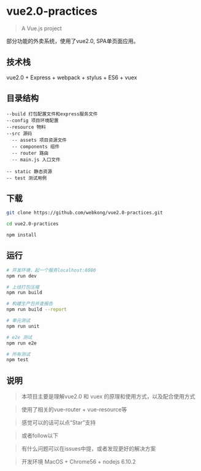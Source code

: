 # vue2.0-practices

> A Vue.js project

部分功能的外卖系统，使用了vue2.0, SPA单页面应用。

## 技术栈

vue2.0 + Express + webpack + stylus + ES6 + vuex

## 目录结构

```
--build 打包配置文件和express服务文件
--config 项目环境配置
--resource 物料
--src 源码
  -- assets 项目资源文件
  -- components 组件
  -- router 路由
  -- main.js 入口文件

-- static 静态资源
-- test 测试用例
```
## 下载

```bash
git clone https://github.com/webkong/vue2.0-practices.git

cd vue2.0-practices

npm install
```
## 运行

``` bash
# 开发环境，起一个服务localhost:8080
npm run dev

# 上线打包压缩
npm run build

# 构建生产包并查报告
npm run build --report

# 单元测试
npm run unit

# e2e 测试
npm run e2e

# 所有测试
npm test
```

## 说明
>本项目主要是理解vue2.0 和 vuex 的原理和使用方式，以及配合使用方式

>使用了相关的vue-router + vue-resource等

>感觉可以的话可以点“Star”支持

>或者follow以下

>有什么问题可以在issues中提，或者发现更好的解决方案

>开发环境 MacOS + Chrome56 + nodejs 6.10.2